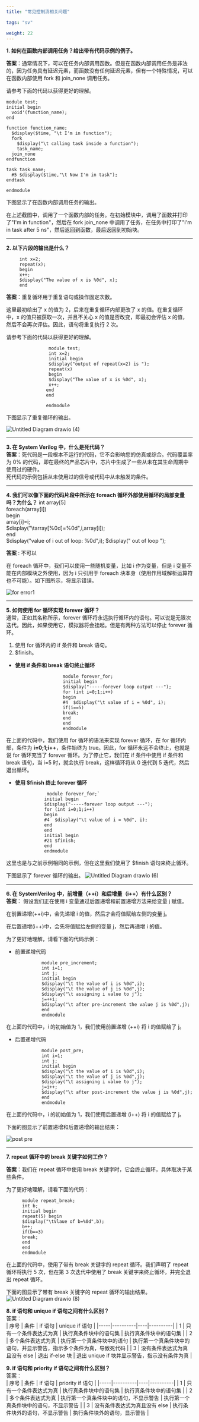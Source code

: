 ```yaml
---
title: "常见控制流相关问题"

tags: "sv"

weight: 22
---
```



**1. 如何在函数内部调用任务？给出带有代码示例的例子。**

**答案**：通常情况下，可以在任务内部调用函数。但是在函数内部调用任务是非法的，因为任务具有延迟元素，而函数没有任何延迟元素，但有一个特殊情况，可以在函数内部使用 fork 和 join_none 调用任务。

请参考下面的代码以获得更好的理解。 

``` 
module test;
initial begin
  void'(function_name);
end

function function_name;
  $display($time, "\t I'm in function");
  fork
    $display("\t calling task inside a function");
    task_name;
  join_none
endfunction

task task_name;
  #5 $display($time,"\t Now I'm in task");
endtask

endmodule

 ```

下图显示了在函数内部调用任务的输出。

在上述截图中，调用了一个函数内部的任务。在初始模块中，调用了函数并打印了"I'm in function"，然后在 fork join_none 中调用了任务，在任务中打印了"I'm in task after 5 ns"，然后返回到函数，最后返回到初始块。

***
     
**2. 以下片段的输出是什么？**

         int x=2;
         repeat(x);
         begin
         x++;
         $display("The value of x is %0d", x);
         end

**答案**：重复循环用于重复语句或操作固定次数。  

这里最初给出了 x 的值为 2，后来在重复循环内部更改了 x 的值。在重复循环中，x 的值只被获取一次，并且不关心 x 的值是否改变，即最初会评估 x 的值，然后不会再次评估。因此，语句将重复执行 2 次。

请参考下面的代码以获得更好的理解。

                    module test;    
                    int x=2;      
                    initial begin      
                    $display("output of repeat(x=2) is ");     
                    repeat(x)     
                    begin    
                    $display("The value of x is %0d", x);   
                    x++;  
                   end    
                   end  
 
                   endmodule   

下图显示了重复循环的输出。

![Untitled Diagram drawio (4)](https://user-images.githubusercontent.com/106074838/188260448-466387c0-54b6-4767-b421-9bb4b83d0a9e.png)   

***


**3. 在 System Verilog 中，什么是死代码？**  
**答案**：死代码是一段根本不运行的代码，它不会影响您的仿真或综合。代码覆盖率为 0% 的代码，即在最终的产品芯片中，芯片中生成了一些从未在其生命周期中使用过的硬件。  
死代码的示例包括从未使用过的信号或代码中从未触发的条件。


***

**4. 我们可以像下面的代码片段中所示在 foreach 循环外部使用循环的局部变量吗？为什么？**
                        int array[5]  
                        foreach(array[i])  
                        begin  
                        array[i]=i;  
                        $display("\tarray[%0d]=%0d",i,array[i]);  
                        end  
                        $display("value of i out of loop: %0d",i);
                        $display(" out of loop ");  

**答案** : 不可以    

在 foreach 循环中，我们可以使用一些随机变量，比如 i 作为变量，但是 i 变量不能在内部模块之外使用，因为 i 只引用于 foreach 块本身（使用作用域解析运算符也不可能）。如下图所示，将显示错误。

![for error1](https://user-images.githubusercontent.com/110412468/189056740-5458aa77-8fc5-4fa7-bdcd-7c34d21143db.png)

***


**5. 如何使用 for 循环实现 forever 循环？**  
通常，正如其名称所示，forever 循环将永远执行循环内的语句。可以说是无限次迭代。因此，如果使用它，模拟器将会挂起。但是有两种方法可以停止 forever 循环。  
1. 使用 for 循环内的 if 条件和 break 语句。  
2. $finish。

* **使用 if 条件和 break 语句终止循环**   
 
                        module forever_for;  
                        initial begin  
                        $display("-----forever loop output ---");  
                        for (int i=0;1;i++)  
                        begin  
                        #4  $display("\t value of i = %0d", i);  
                        if(i==5)  
                        break;  
                        end 
                        end    
                        endmodule    

在上面的代码中，我们使用 for 循环的语法来实现 forever 循环，在 for 循环内部，条件为 **i=0;1;i++**，条件始终为 true。因此，for 循环永远不会终止，也就是说 for 循环充当了 forever 循环。为了停止它，我们在 if 条件中使用 if 条件和 break 语句，当 i=5 时，就会执行 break，这样循环将从 0 迭代到 5 迭代，然后退出循环。

* **使用 $finish 终止 forever 循环** 

                  module forever_for;`  
                 initial begin  
                 $display("-----forever loop output ---");  
                 for (int i=0;1;i++)    
                 begin  
                 #4  $display("\t value of i = %0d", i);    
                 end   
                 end  
                 initial begin   
                 #21 $finish;  
                 end    
                 endmodule 

这里也是与之前示例相同的示例，但在这里我们使用了 $finish 语句来终止循环。

下图显示了 forever 循环的输出。
![Untitled Diagram drawio (6)](https://user-images.githubusercontent.com/106074838/188388444-a9060788-1faa-4cf9-b4b8-796d41bb6c70.png)  
   

***
  
 
**6. 在 SystemVerilog 中，前增量（++i）和后增量（i++）有什么区别？**  
**答案**：
假设我们正在使用 i 变量通过后置递增和前置递增方法来给变量 j 赋值。

在前置递增(++i)中，会先递增 i 的值，然后才会将值赋给左侧的变量 j。

在后置递增(i++)中，会先将值赋给左侧的变量 j，然后再递增 i 的值。

为了更好地理解，请看下面的代码示例：  
* 前置递增代码
 
                module pre_increment; 
                int i=1;  
                int j;  
                initial begin  
                $display("\t the value of i is %0d",i);  
                $display("\t the value of j is %0d",j);  
                $display("\t assigning i value to j");  
                j=++i;  
                $display("\t after pre-increment the value j is %0d",j);  
                end  
                endmodule     
 
在上面的代码中，i 的初始值为 1，我们使用前置递增 (++i) 将 i 的值赋给了 j。

* 后置递增代码 

                module post_pre;  
                int i=1;  
                int j;  
                initial begin  
                $display("\t the value of i is %0d",i);  
                $display("\t the value of j is %0d",j);  
                $display("\t assigning i value to j");  
                j=i++;  
                $display("\t after post-increment the value j is %0d",j);  
                end    
                endmodule  
在上面的代码中，i 的初始值为 1，我们使用后置递增 (i++) 将 i 的值赋给了 j。

下面的图显示了前置递增和后置递增的输出结果：

![post pre](https://user-images.githubusercontent.com/110412468/189060002-f1516383-89bf-4ff9-ba14-39e71d11e2b4.png)

---

**7. repeat 循环中的 break 关键字如何工作？**

**答案**：我们在 repeat 循环中使用 break 关键字时，它会终止循环，具体取决于某些条件。

为了更好地理解，请看下面的代码：

          module repeat_break;  
          int b;  
          initial begin  
          repeat(5) begin   
          $display("\tVlaue of b=%0d",b);  
          b++;  
          if(b==3)  
          break;  
          end 
          end    
          endmodule 


在上面的代码中，使用了带有 break 关键字的 repeat 循环。我们声明了 repeat 循环将执行 5 次，但在第 3 次迭代中使用了 break 关键字来终止循环，并完全退出 repeat 循环。

下面的图显示了带有 break 关键字的 repeat 循环的输出结果。
![Untitled Diagram drawio (8)](https://user-images.githubusercontent.com/106074838/188438380-83f8c068-78f3-491d-9dec-3c1c5febf12c.png)

**8. if 语句和 unique if 语句之间有什么区别？**  
答案：  
| 序号 | 条件 | if 语句 | unique if 语句 |
|-----|----------|----|----------|
| 1 | 只有一个条件表达式为真 | 执行真条件块中的语句集 | 执行真条件块中的语句集 |
| 2 | 多个条件表达式为真 | 执行第一个真条件块中的语句 | 执行第一个真条件块中的语句，并显示警告，指示多个条件为真，导致死代码 |
| 3 | 没有条件表达式为真且没有 else | 退出 if-else 块 | 退出 unique if 块并显示警告，指示没有条件为真 |

**9. if 语句和 priority if 语句之间有什么区别？**  
答案：  
| 序号 | 条件 | if 语句 | priority if 语句 |
|-----|----------|----|----------|
| 1 | 只有一个条件表达式为真 | 执行真条件块中的语句集 | 执行真条件块中的语句集 |
| 2 | 多个条件表达式为真 | 执行第一个真条件块中的语句，不显示警告 | 执行第一个真条件块中的语句，不显示警告 |
| 3 | 没有条件表达式为真且没有 else | 执行条件块外的语句，不显示警告 | 执行条件块外的语句，显示警告 |

   



